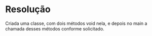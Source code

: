 # Resolução

Criada uma classe, com dois métodos void nela, e depois no main a chamada desses métodos conforme solicitado.